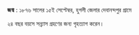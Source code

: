 __জন্ম__ : ১৮৭৬ সালের ১৫ই সেপ্টেম্বর,
হুগলী জেলার দেবানন্দপুর গ্রামে


২৪ বছর বয়সে সন্ন্যাস গ্রহণের জন্য গৃহত্যাগ করেন। 